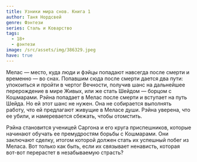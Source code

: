```yaml
---
title: Узники мира снов. Книга 1
author: Таня Нордсвей
genre: Фэнтези
series: Сталь и Коварство
tags:
  - 18+
  - фэнтези
image: /src/assets/img/386329.jpeg
have: true
---
```

Мелас — место, куда люди и фэйцы попадают навсегда после смерти и временно — во снах. Попавшим сюда после смерти дается два пути: упокоиться и пройти в чертог Вечности, получив шанс на дальнейшее перерождение в мире Живых, или же стать Шейдом — борцом с Кошмарами. Рэйна попадает в Мелас после смерти и вступает на путь Шейда. Но ей этот шанс не нужен. Она не собирается выполнять работу, что ей предлагают живущие в Меласе души. Рэйна уверена, что ее убили, и намеревается сбежать, чтобы отомстить.

Рэйна становится ученицей Саргона и его круга приспешников, которые начинают обучать ее премудростям борьбы с Кошмарами. Они заключают сделку, итогом которой должен стать их успешный побег из Меласа. Вот только как быть, если их связывает ненависть, которая вот-вот перерастет в незабываемую страсть?

